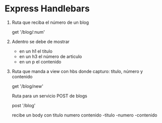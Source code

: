 # Express Handlebars

1. Ruta que reciba el número de un blog

    get '/blog/:num'

2. Adentro se debe de mostrar

    - en un h1 el titulo
    - en un h3 el número de articulo
    - en un p el contenido

3. Ruta que manda a view con hbs donde capturo: título, número y contenido

    get '/blog/new'

    Ruta para un servicio POST de blogs

    post '/blog'

    recibe un body con titulo numero contenido
        -titulo
        -numero
        -contenido
